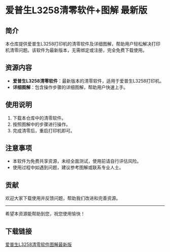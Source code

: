 # 爱普生L3258清零软件+图解 最新版

## 简介
本仓库提供爱普生L3258打印机的清零软件及详细图解，帮助用户轻松解决打印机清零问题。该软件为最新版本，无需绑定或注册，完全免费下载使用。

## 资源内容
- **爱普生L3258清零软件**：最新版本的清零软件，适用于爱普生L3258打印机。
- **详细图解**：包含操作步骤的详细图解，帮助用户快速上手。

## 使用说明
1. 下载本仓库中的清零软件。
2. 按照图解中的步骤进行操作。
3. 完成清零后，重启打印机即可。

## 注意事项
- 本软件为免费共享资源，未经全面测试，使用前请自行评估风险。
- 使用过程中如遇到问题，建议参考图解或联系专业人士。

## 贡献
欢迎大家下载使用并反馈问题，帮助我们改进和完善资源。

---

希望本资源能帮助到您，祝您使用愉快！

## 下载链接

[爱普生L3258清零软件图解最新版](https://pan.quark.cn/s/b1ab4eeff1d6)